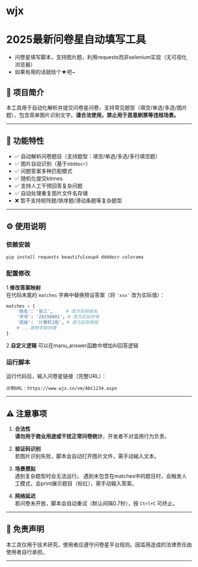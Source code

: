 # wjx
# 2025最新问卷星自动填写工具
- 问卷星填写脚本，支持图片题，利用requests而非selenium实现（无可视化浏览器）
- 如果有用的话就给个★吧~

## 📜 项目简介
本工具用于自动化解析并提交问卷星问卷，支持常见题型（填空/单选/多选/图片题），包含简单图片识别文字。**请合法使用，禁止用于恶意刷票等违规场景。**

---

## 🚀 功能特性
- ✅ 自动解析问卷题目（支持题型：填空/单选/多选/多行填空题）
- ✅ 图片自动识别（基于`ddddocr`）
- ✅ 问题答案多种匹配模式
- ✅ 随机化提交ktimes
- ✅ 支持人工干预回答复杂问题
- ✅ 自动处理重复图片文件名存储
- ❌ 暂不支持矩阵题/排序题/滑动条题等复杂题型

---

## ⚙️ 使用说明

### 依赖安装
```bash
pip install requests beautifulsoup4 ddddocr colorama
```

### 配置修改
1.**修改答案映射**  
   在代码末尾的 `matches` 字典中替换预设答案（将 `'xxx'` 改为实际值）：
   ```python
   matches = {
       '姓名': '张三',     # 改为实际姓名
       '学号': '20250001', # 改为实际学号
       '班级': '计算机1班', # 改为实际班级
       # ...其他字段同理
   }
   ```
2.**自定义逻辑**
可以在manu_answer函数中增加AI回答逻辑

### 运行脚本
运行代码后，输入问卷星链接（完整URL）：
```
示例URL：https://www.wjx.cn/vm/AbC1234.aspx
```

---

## ⚠️ 注意事项
1. **合法性**  
   **请勿用于商业用途或干扰正常问卷统计**，开发者不对滥用行为负责。

2. **验证码识别**  
   若图片识别失败，脚本会自动打开图片文件，需手动输入文本。

3. **场景模拟**  
   遇到复杂题型时会无法运行。
   遇到未包含在matches中的题目时，会触发人工模式，会print展示题目（标红），需手动输入答案。

4. **网络延迟**  
   若问卷未开放，脚本会自动重试（默认间隔0.7秒），按 `Ctrl+C` 可终止。

---

## 📄 免责声明
本工具仅用于技术研究，使用者应遵守问卷星平台规则。因滥用造成的法律责任由使用者自行承担。

---
